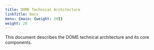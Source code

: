 ```yaml
---
title: DOME Technical Architecture
linkTitle: Docs
menu: {main: {weight: 20}}
weight: 20
---
```


This document describes the DOME technical architecture and its core components.

